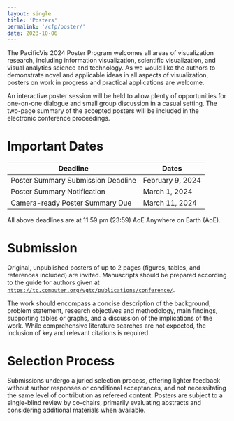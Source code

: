 ```yaml
---
layout: single
title: 'Posters'
permalink: '/cfp/poster/'
date: 2023-10-06
---
```


The PacificVis 2024 Poster Program welcomes all areas of visualization research, including information visualization, scientific visualization, and visual analytics science and technology. As we would like the authors to demonstrate novel and applicable ideas in all aspects of visualization, posters on work in progress and practical applications are welcome.

An interactive poster session will be held to allow plenty of opportunities for one-on-one dialogue and small group discussion in a casual setting. The two-page summary of the accepted posters will be included in the electronic conference proceedings.


# Important Dates
 
| Deadline | Dates | 
| ---------------------------------- | -----------------|
| Poster Summary Submission Deadline | February 9, 2024 |
| Poster Summary Notification | March 1, 2024 |
| Camera-ready Poster Summary Due | March 11, 2024 |

All above deadlines are at 11:59 pm (23:59) AoE Anywhere on Earth (AoE).


# Submission

Original, unpublished posters of up to 2 pages (figures, tables, and references included) are invited.  Manuscripts should be prepared according to the guide for authors given at [`https://tc.computer.org/vgtc/publications/conference/`](https://tc.computer.org/vgtc/publications/conference/).

The work should encompass a concise description of the background, problem statement, research objectives and methodology, main findings, supporting tables or graphs, and a discussion of the implications of the work. While comprehensive literature searches are not expected, the inclusion of key and relevant citations is required.


# Selection Process

Submissions undergo a juried selection process, offering lighter feedback without author responses or conditional acceptances, and not necessitating the same level of contribution as refereed content. Posters are subject to a single-blind review by co-chairs, primarily evaluating abstracts and considering additional materials when available.

